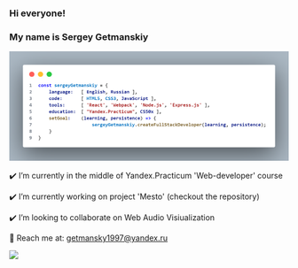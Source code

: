 ### Hi everyone! 
### My name is Sergey Getmanskiy
![about myself png](/my_js.png)

:heavy_check_mark: I’m currently in the middle of Yandex.Practicum 'Web-developer' course

:heavy_check_mark: I’m currently working on project 'Mesto' (checkout the repository)

:heavy_check_mark: I’m looking to collaborate on Web Audio Visiualization

:email: Reach me at: getmansky1997@yandex.ru

![](https://www.linkedin.com/in/sergey-getmanskiy-b791b927b)
